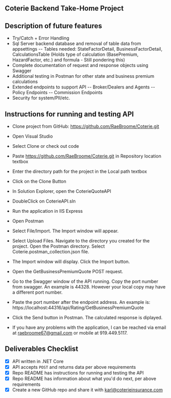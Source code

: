 ## Coterie Backend Take-Home Project

## Description of future features
- Try/Catch + Error Handling
- Sql Server backend database and removal of table data from appsettings
  -- Tables needed: StateFactorDetail, BusinessFactorDetail, CalculationsTable (Holds type of calculation (BasePremium, HazardFactor, etc.) and formula - Still pondering this)
- Complete documentation of request and response objects using Swagger
- Additional testing in Postman for other state and business premium calculations
- Extended endpoints to support API
  -- Broker/Dealers and Agents
  -- Policy Endpoints
  -- Commission Endpoints
- Security for system/PII/etc. 

## Instructions for running and testing API
- Clone project from GitHub: https://github.com/RaeBroome/Coterie.git
- Open Visual Studio
- Select Clone or check out code
- Paste https://github.com/RaeBroome/Coterie.git in Repository location textbox
- Enter the directory path for the project in the Local path textbox
- Click on the Clone Button
- In Solution Explorer, open the CoterieQuoteAPI
- DoubleClick on CoterieAPI.sln
- Run the application in IIS Express
- Open Postman
- Select File/Import. The Import window will appear. 
- Select Upload Files. Navigate to the directory you created for the project. Open the Postman directory. Select Coterie.postman_collection.json file.
- The Import window will display. Click the Import button. 
- Open the GetBusinessPremiumQuote POST request.
- Go to the Swagger window of the API running. Copy the port number from swagger. An example is 44328. However your local copy may have a different port number. 
- Paste the port number after the endpoint address. An example is: https://localhost:44316/api/Rating/GetBusinessPremiumQuote
- Click the Send button in Postman. The calculated response is diplayed. 

- If you have any problems with the application, I can be reached via email at raebroome67@gmail.com or mobile at 919.449.5117.

## Deliverables Checklist
- [X] API written in .NET Core
- [X] API accepts `POST` and returns data per above requirements
- [X] Repo README has instructions for running and testing the API
- [X] Repo README has information about what you'd do next, per above requirements
- [X] Create a new GitHub repo and share it with karl@coterieinsurance.com

